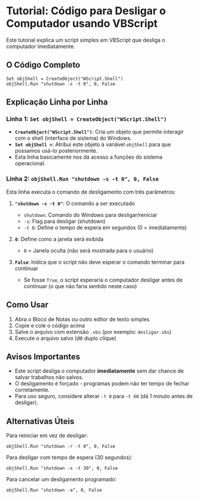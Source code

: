 # Tutorial: Código para Desligar o Computador usando VBScript

Este tutorial explica um script simples em VBScript que desliga o computador imediatamente.

## O Código Completo

```vbscript
Set objShell = CreateObject("WScript.Shell")
objShell.Run "shutdown -s -t 0", 0, False
```

## Explicação Linha por Linha

### Linha 1: `Set objShell = CreateObject("WScript.Shell")`

- **`CreateObject("WScript.Shell")`**: Cria um objeto que permite interagir com o shell (interface de sistema) do Windows.
- **`Set objShell =`**: Atribui este objeto à variável `objShell` para que possamos usá-lo posteriormente.
- Esta linha basicamente nos dá acesso a funções do sistema operacional.

### Linha 2: `objShell.Run "shutdown -s -t 0", 0, False`

Esta linha executa o comando de desligamento com três parâmetros:

1. **`"shutdown -s -t 0"`**: O comando a ser executado
   - `shutdown`: Comando do Windows para desligar/reniciar
   - `-s`: Flag para desligar (shutdown)
   - `-t 0`: Define o tempo de espera em segundos (0 = imediatamente)

2. **`0`**: Define como a janela será exibida
   - `0` = Janela oculta (não será mostrada para o usuário)

3. **`False`**: Indica que o script não deve esperar o comando terminar para continuar
   - Se fosse `True`, o script esperaria o computador desligar antes de continuar (o que não faria sentido neste caso)

## Como Usar

1. Abra o Bloco de Notas ou outro editor de texto simples
2. Copie e cole o código acima
3. Salve o arquivo com extensão `.vbs` (por exemplo: `desligar.vbs`)
4. Execute o arquivo salvo (dê duplo clique)

## Avisos Importantes

- Este script desliga o computador **imediatamente** sem dar chance de salvar trabalhos não salvos.
- O desligamento é forçado - programas podem não ter tempo de fechar corretamente.
- Para uso seguro, considere alterar `-t 0` para `-t 60` (dá 1 minuto antes de desligar).

## Alternativas Úteis

Para reiniciar em vez de desligar:
```vbscript
objShell.Run "shutdown -r -t 0", 0, False
```

Para desligar com tempo de espera (30 segundos):
```vbscript
objShell.Run "shutdown -s -t 30", 0, False
```

Para cancelar um desligamento programado:
```vbscript
objShell.Run "shutdown -a", 0, False
```